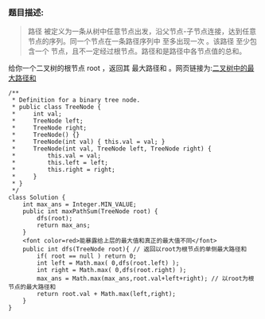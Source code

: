 ### 题目描述:
>路径 被定义为一条从树中任意节点出发，沿父节点-子节点连接，达到任意节点的序列。同一个节点在一条路径序列中 至多出现一次 。该路径 至少包含一个 节点，且不一定经过根节点。路径和是路径中各节点值的总和。

给你一个二叉树的根节点 root ，返回其 最大路径和 。网页链接为:[二叉树中的最大路径和](https://leetcode-cn.com/leetbook/read/2021-spring-recruitment/9hp112/)

```
/**
 * Definition for a binary tree node.
 * public class TreeNode {
 *     int val;
 *     TreeNode left;
 *     TreeNode right;
 *     TreeNode() {}
 *     TreeNode(int val) { this.val = val; }
 *     TreeNode(int val, TreeNode left, TreeNode right) {
 *         this.val = val;
 *         this.left = left;
 *         this.right = right;
 *     }
 * }
 */
class Solution {
    int max_ans = Integer.MIN_VALUE;
    public int maxPathSum(TreeNode root) {
        dfs(root);
        return max_ans;
    }
    <font color=red>能暴露给上层的最大值和真正的最大值不同</font>
    public int dfs(TreeNode root){ // 返回以root为根节点的单侧最大路径和
        if( root == null ) return 0;
        int left = Math.max( 0,dfs(root.left) );
        int right = Math.max( 0,dfs(root.right) );
        max_ans = Math.max(max_ans,root.val+left+right); // 以root为根节点的最大路径和
        return root.val + Math.max(left,right);
    }
}
```
